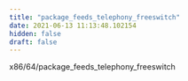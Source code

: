 ```yaml
---
title: "package_feeds_telephony_freeswitch"
date: 2021-06-13 11:13:48.102154
hidden: false
draft: false
---
```


x86/64/package_feeds_telephony_freeswitch

